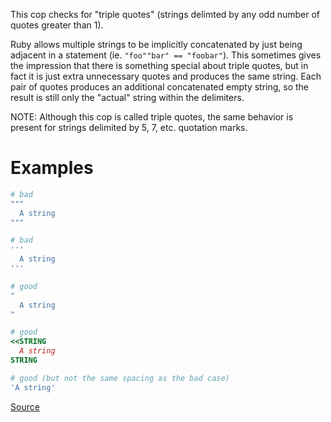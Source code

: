 
This cop checks for "triple quotes" (strings delimted by any odd number
of quotes greater than 1).

Ruby allows multiple strings to be implicitly concatenated by just
being adjacent in a statement (ie. `"foo""bar" == "foobar"`). This sometimes
gives the impression that there is something special about triple quotes, but
in fact it is just extra unnecessary quotes and produces the same string. Each
pair of quotes produces an additional concatenated empty string, so the result
is still only the "actual" string within the delimiters.

NOTE: Although this cop is called triple quotes, the same behavior is present
for strings delimited by 5, 7, etc. quotation marks.

# Examples

```ruby
# bad
"""
  A string
"""

# bad
'''
  A string
'''

# good
"
  A string
"

# good
<<STRING
  A string
STRING

# good (but not the same spacing as the bad case)
'A string'
```

[Source](http://www.rubydoc.info/gems/rubocop/RuboCop/Cop/Lint/TripleQuotes)